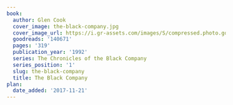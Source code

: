 ```yaml
---
book:
  author: Glen Cook
  cover_image: the-black-company.jpg
  cover_image_url: https://i.gr-assets.com/images/S/compressed.photo.goodreads.com/books/1389929874l/140671.jpg
  goodreads: '140671'
  pages: '319'
  publication_year: '1992'
  series: The Chronicles of the Black Company
  series_position: '1'
  slug: the-black-company
  title: The Black Company
plan:
  date_added: '2017-11-21'
---
```


